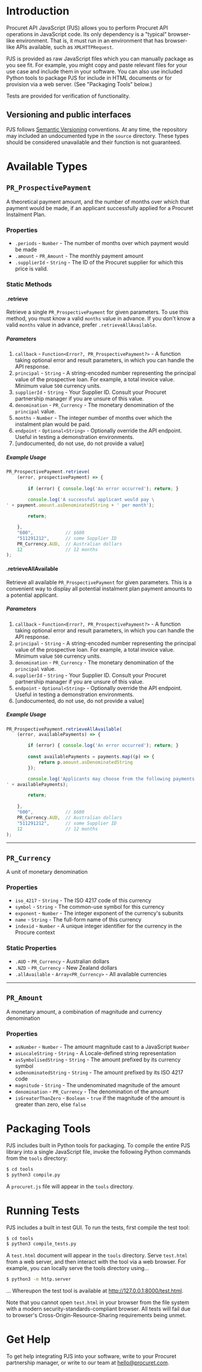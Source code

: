 # Introduction

Procuret API JavaScript (PJS) allows you to perform Procuret API operations in
JavaScript code. Its only dependency is a "typical" browser-like environment.
That is, it must run in an environment that has browser-like APIs available,
such as `XMLHTTPRequest`.

PJS is provided as raw JavaScript files which you can manually package as you
see fit. For example, you might copy and paste relevant files for your use
case and include them in your software. You can also use included Python tools
to package PJS for include in HTML documents or for provision via a web server.
(See "Packaging Tools" below.)

Tests are provided for verification of functionality.

## Versioning and public interfaces

PJS follows [Semantic Versioning](https://semver.org) conventions. At any time,
the repository may included an undocumented type in the `source` directory.
These types should be considered unavailable and their function is not
guaranteed.

# Available Types

## `PR_ProspectivePayment`

A theoretical payment amount, and the number of months over which that payment
would be made, if an applicant successfully applied for a Procuret Instalment
Plan.

### Properties

- `.periods` - `Number` - The number of months over which payment would be made
- `.amount` - `PR_Amount` - The monthly payment amount
- `.supplierId` - `String` - The ID of the Procuret supplier for which this
price is valid.

### Static Methods

#### .retrieve

Retrieve a single `PR_ProspectivePayment` for given parameters. To use this
method, you must know a valid `months` value in advance. If you don't know
a valid `months` value in advance, prefer `.retrieveAllAvailable`.

##### Parameters

1. `callback` - `Function<Error?, PR_ProspectivePayment?>` - A function taking
optional error and result parameters, in which you can handle the API response.
2. `principal` - `String` - A string-encoded number representing the principal
value of the prospective loan. For example, a total invoice value. Minimum
value `500` currency units.
3. `supplierId` - `String` - Your Supplier ID. Consult your Procuret
partnership manager if you are unsure of this value.
4. `denomination` - `PR_Currency` - The monetary denomination of the `principal`
value.
5. `months` - `Number` - The integer number of months over which the instalment
plan would be paid.
6. `endpoint` - `Optional<String>` - Optionally override the API endpoint.
Useful in testing a demonstration environments.
7. [undocumented, do not use, do not provide a value]

##### Example Usage

```javascript
PR_ProspectivePayment.retrieve(
    (error, prospectivePayment) => {
    
        if (error) { console.log('An error occurred'); return; }
    
        console.log('A successful applicant would pay \
' + payment.amount.asDenominatedString + ' per month');

        return;

    },
    "600",            // $600
    "511291212",      // some Supplier ID
    PR_Currency.AUD,  // Australian dollars
    12                // 12 months
);
```

#### .retrieveAllAvailable

Retrieve all available `PR_ProspectivePayment` for given parameters. This is
a convenient way to display all potential instalment plan payment amounts to
a potential applicant.

##### Parameters

1. `callback` - `Function<Error?, PR_ProspectivePayment?>` - A function taking
optional error and result parameters, in which you can handle the API response.
2. `principal` - `String` - A string-encoded number representing the principal
value of the prospective loan. For example, a total invoice value. Minimum
value `500` currency units.
3. `denomination` - `PR_Currency` - The monetary denomination of the `principal`
value.
4. `supplierId` - `String` - Your Supplier ID. Consult your Procuret
partnership manager if you are unsure of this value.
5. `endpoint` - `Optional<String>` - Optionally override the API endpoint.
Useful in testing a demonstration environments.
6. [undocumented, do not use, do not provide a value]

##### Example Usage

```javascript
PR_ProspectivePayment.retrieveAllAvailable(
    (error, availablePayments) => {

        if (error) { console.log('An error occurred'); return; }
        
        const availablePayments = payments.map((p) => {
            return p.amount.asDenominatedString
        });

        console.log('Applicants may choose from the following payments \
' + availablePayments);

        return;
    
    },
    "600",            // $600
    PR_Currency.AUD,  // Australian dollars
    "511291212",      // some Supplier ID
    12                // 12 months
);
```
---
## `PR_Currency`

A unit of monetary denomination

### Properties

- `iso_4217` - `String` - The ISO 4217 code of this currency
- `symbol` - `String` - The common-use symbol for this currency
- `exponent` - `Number` - The integer exponent of the currency's subunits
- `name` - `String` - The full-form name of this currency
- `indexid` - `Number` - A unique integer identifier for the currency in the
Procure context

### Static Properties

- `.AUD` - `PR_Currency` - Australian dollars
- `.NZD` - `PR_Currency` - New Zealand dollars
- `.allAvailable` - `Array<PR_Currency>` - All available currencies

---
## `PR_Amount`

A monetary amount, a combination of magnitude and currency denomination

### Properties

- `asNumber` - `Number` - The amount magnitude cast to a JavaScript `Number`
- `asLocaleString` - `String` - A Locale-defined string representation
- `asSymbolisedString` - `String` - The amount prefixed by its currency symbol
- `asDenominatedString` - `String` - The amount prefixed by its ISO 4217 code
- `magnitude` - `String` - The undenominated magnitude of the amount
- `denomination` - `PR_Currency` - The denomination of the amount
- `isGreaterThanZero` - `Boolean` - `true` if the magnitude of the amount is
greater than zero, else `false`


# Packaging Tools

PJS includes built in Python tools for packaging. To compile the entire PJS
library into a single JavaScript file, invoke the following Python commands
from the `tools` directory:

```bash
$ cd tools
$ python3 compile.py
```

A `procuret.js` file will appear in the `tools` directory.

# Running Tests

PJS includes a built in test GUI. To run the tests, first compile the test
tool:

```bash
$ cd tools
$ python3 compile_tests.py
```

A `test.html` document will appear in the `tools` directory. Serve `test.html`
from a web server, and then interact with the tool via a web browser. For
example, you can locally serve the tools directory using...

```bash
$ python3 -m http.server
```

... Whereupon the test tool is available at http://127.0.0.1:8000/test.html.

Note that you cannot open `test.html` in your browser from the file system
with a modern security-standards-compliant browser. All tests will fail due to browser's Cross-Origin-Resource-Sharing requirements being unmet.

# Get Help

To get help integrating PJS into your software, write to your Procuret
partnership manager, or write to our team at hello@procuret.com.
